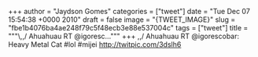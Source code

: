 
+++
author = "Jaydson Gomes"
categories = ["tweet"]
date = "Tue Dec 07 15:54:38 +0000 2010"
draft = false
image = "{TWEET_IMAGE}"
slug = "fbe1b4076ba4ae248f79c5f48ecb3e88e537004c"
tags = ["tweet"]
title = """&#92;,,/ Ahuahuau RT @igoresc..."""
+++
\,,/ Ahuahuau RT @igorescobar: Heavy Metal Cat #lol #mijei http://twitpic.com/3dslh6

